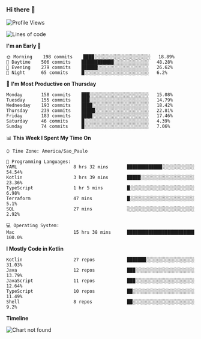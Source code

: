 ### Hi there 👋

<!--
**fernandonogueira/fernandonogueira** is a ✨ _special_ ✨ repository because its `README.md` (this file) appears on your GitHub profile.

Here are some ideas to get you started:

- 🔭 I’m currently working on ...
- 🌱 I’m currently learning ...
- 👯 I’m looking to collaborate on ...
- 🤔 I’m looking for help with ...
- 💬 Ask me about ...
- 📫 How to reach me: ...
- 😄 Pronouns: ...
- ⚡ Fun fact: ...
-->

<!--START_SECTION:waka-->
![Profile Views](http://img.shields.io/badge/Profile%20Views-1-blue)

![Lines of code](https://img.shields.io/badge/From%20Hello%20World%20I%27ve%20Written-613204%20lines%20of%20code-blue)

**I'm an Early 🐤** 

```text
🌞 Morning    198 commits    ████░░░░░░░░░░░░░░░░░░░░░   18.89% 
🌆 Daytime    506 commits    ████████████░░░░░░░░░░░░░   48.28% 
🌃 Evening    279 commits    ██████░░░░░░░░░░░░░░░░░░░   26.62% 
🌙 Night      65 commits     █░░░░░░░░░░░░░░░░░░░░░░░░   6.2%

```
📅 **I'm Most Productive on Thursday** 

```text
Monday       158 commits    ███░░░░░░░░░░░░░░░░░░░░░░   15.08% 
Tuesday      155 commits    ███░░░░░░░░░░░░░░░░░░░░░░   14.79% 
Wednesday    193 commits    ████░░░░░░░░░░░░░░░░░░░░░   18.42% 
Thursday     239 commits    █████░░░░░░░░░░░░░░░░░░░░   22.81% 
Friday       183 commits    ████░░░░░░░░░░░░░░░░░░░░░   17.46% 
Saturday     46 commits     █░░░░░░░░░░░░░░░░░░░░░░░░   4.39% 
Sunday       74 commits     █░░░░░░░░░░░░░░░░░░░░░░░░   7.06%

```


📊 **This Week I Spent My Time On** 

```text
⌚︎ Time Zone: America/Sao_Paulo

💬 Programming Languages: 
YAML                     8 hrs 32 mins       █████████████░░░░░░░░░░░░   54.54% 
Kotlin                   3 hrs 39 mins       █████░░░░░░░░░░░░░░░░░░░░   23.36% 
TypeScript               1 hr 5 mins         █░░░░░░░░░░░░░░░░░░░░░░░░   6.98% 
Terraform                47 mins             █░░░░░░░░░░░░░░░░░░░░░░░░   5.1% 
SQL                      27 mins             ░░░░░░░░░░░░░░░░░░░░░░░░░   2.92%

💻 Operating System: 
Mac                      15 hrs 38 mins      █████████████████████████   100.0%

```

**I Mostly Code in Kotlin** 

```text
Kotlin                   27 repos            ███████░░░░░░░░░░░░░░░░░░   31.03% 
Java                     12 repos            ███░░░░░░░░░░░░░░░░░░░░░░   13.79% 
JavaScript               11 repos            ███░░░░░░░░░░░░░░░░░░░░░░   12.64% 
TypeScript               10 repos            ██░░░░░░░░░░░░░░░░░░░░░░░   11.49% 
Shell                    8 repos             ██░░░░░░░░░░░░░░░░░░░░░░░   9.2%

```


**Timeline**

![Chart not found](https://raw.githubusercontent.com/fernandonogueira/fernandonogueira/master/charts/bar_graph.png) 


<!--END_SECTION:waka-->
